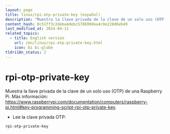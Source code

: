 ```yaml
---
layout: page
title: linux/rpi-otp-private-key (español)
description: "Muestra la llave privada de la clave de un solo uso (OTP) de una Raspberry Pi."
content_hash: 0c51ff3c2deba4debc578699dea4c9e228d6eb49
last_modified_at: 2024-04-11
related_topics:
  - title: English version
    url: /en/linux/rpi-otp-private-key.html
    icon: bi bi-globe
tldri18n_status: 2
---
```

# rpi-otp-private-key

Muestra la llave privada de la clave de un solo uso (OTP) de una Raspberry Pi.
Más información: <https://www.raspberrypi.com/documentation/computers/raspberry-pi.html#key-programming-script-rpi-otp-private-key>.

- Lee la clave privada OTP:

`rpi-otp-private-key`
